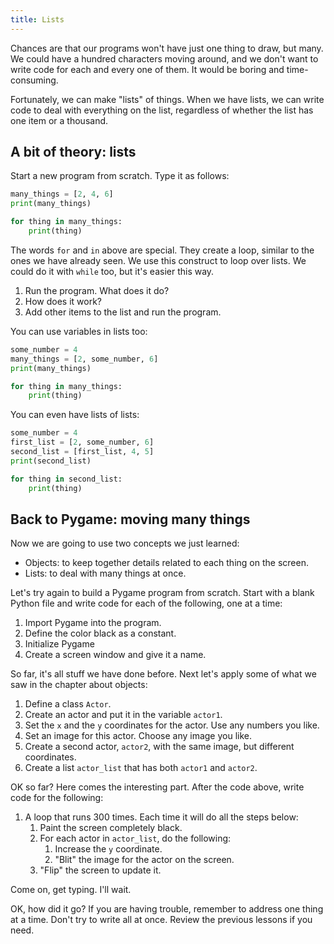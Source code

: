 ```yaml
---
title: Lists
---
```


Chances are that our programs won't have just one thing to draw, but many. We could have a hundred characters moving around, and we don't want to write code for each and every one of them. It would be boring and time-consuming.

Fortunately, we can make "lists" of things. When we have lists, we can write code to deal with everything on the list, regardless of whether the list has one item or a thousand.

## A bit of theory: lists

Start a new program from scratch. Type it as follows:

```python
many_things = [2, 4, 6]
print(many_things)

for thing in many_things:
    print(thing)
```

The words `for` and `in` above are special. They create a loop, similar to the ones we have already seen. We use this construct to loop over lists. We could do it with `while` too, but it's easier this way.

1. Run the program. What does it do?
2. How does it work?
3. Add other items to the list and run the program.

You can use variables in lists too:

```python
some_number = 4
many_things = [2, some_number, 6]
print(many_things)

for thing in many_things:
    print(thing)
```

You can even have lists of lists:

```python
some_number = 4
first_list = [2, some_number, 6]
second_list = [first_list, 4, 5]
print(second_list)

for thing in second_list:
    print(thing)
```

## Back to Pygame: moving many things

Now we are going to use two concepts we just learned:

  * Objects: to keep together details related to each thing on the screen.
  * Lists: to deal with many things at once.

Let's try again to build a Pygame program from scratch. Start with a blank Python file and write code for each of the following, one at a time:

1. Import Pygame into the program.
2. Define the color black as a constant.
3. Initialize Pygame
4. Create a screen window and give it a name.

So far, it's all stuff we have done before. Next let's apply some of what we saw in the chapter about objects:

1. Define a class `Actor`.
2. Create an actor and put it in the variable `actor1`.
3. Set the `x` and the `y` coordinates for the actor. Use any numbers you like.
4. Set an image for this actor. Choose any image you like.
5. Create a second actor, `actor2`, with the same image, but different coordinates.
6. Create a list `actor_list` that has both `actor1` and `actor2`.

OK so far? Here comes the interesting part. After the code above, write code for the following:

1. A loop that runs 300 times. Each time it will do all the steps below:
    1. Paint the screen completely black.
    2. For each actor in `actor_list`, do the following:
        1. Increase the `y` coordinate.
        2. "Blit" the image for the actor on the screen.
    3. "Flip" the screen to update it.

Come on, get typing. I'll wait.

OK, how did it go? If you are having trouble, remember to address one thing at a time. Don't try to write all at once. Review the previous lessons if you need.
